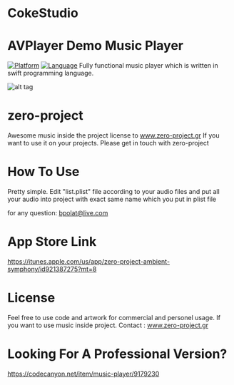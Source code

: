 # CokeStudio
AVPlayer Demo
Music Player
============
[![Platform](http://img.shields.io/badge/platform-ios-blue.svg?style=flat
)](https://developer.apple.com/iphone/index.action)
[![Language](http://img.shields.io/badge/language-swift-brightgreen.svg?style=flat
)](https://developer.apple.com/swift)
Fully functional music player which is written in swift programming language. 

 ![alt tag](https://raw.githubusercontent.com/bpolat/Music-Player/master/Music%20Player/music%20player.gif)


zero-project
==================

Awesome music inside the project license to www.zero-project.gr  If you want to use it on your projects. Please get in
touch with zero-project


How To Use 
=================

Pretty simple. Edit "list.plist" file according to your audio files and put all your audio into project with exact 
same name which you put in plist file


for any question:  bpolat@live.com


App Store Link
================

https://itunes.apple.com/us/app/zero-project-ambient-symphony/id921387275?mt=8


License
==================

Feel free to use code and artwork for commercial and personel usage.  If you want to use music inside project. Contact : www.zero-project.gr


Looking For A Professional Version?
=====================================

https://codecanyon.net/item/music-player/9179230
